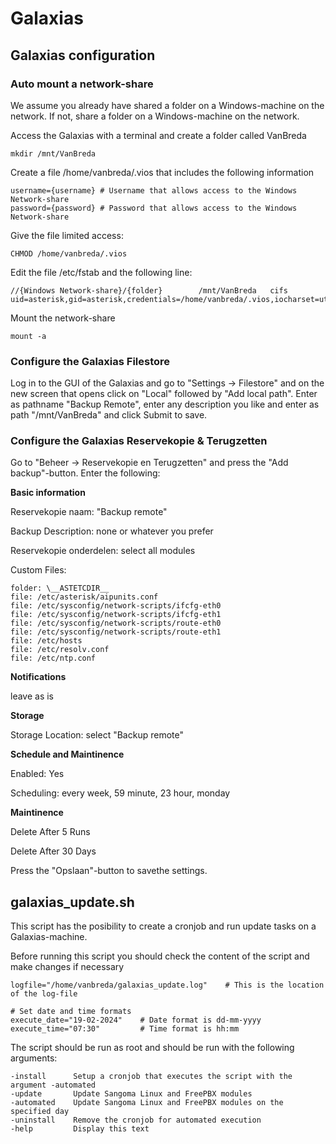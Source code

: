 # Galaxias

## Galaxias configuration

### Auto mount a network-share
We assume you already have shared a folder on a Windows-machine on the network. 
If not, share a folder on a Windows-machine on the network.

Access the Galaxias with a terminal and create a folder called VanBreda
```
mkdir /mnt/VanBreda
```

Create a file /home/vanbreda/.vios that includes the following information
```
username={username} # Username that allows access to the Windows Network-share
password={password} # Password that allows access to the Windows Network-share
```
Give the file limited access:
```
CHMOD /home/vanbreda/.vios
```

Edit the file /etc/fstab and the following line:
```
//{Windows Network-share}/{folder}        /mnt/VanBreda   cifs    uid=asterisk,gid=asterisk,credentials=/home/vanbreda/.vios,iocharset=utf8
```
Mount the network-share
```
mount -a
```
### Configure the Galaxias Filestore
Log in to the GUI of the Galaxias and go to "Settings -> Filestore" and on the new screen that opens click on "Local" followed by "Add local path".
Enter as pathname "Backup Remote", enter any description you like and enter as path "/mnt/VanBreda" and click Submit to save.


### Configure the Galaxias Reservekopie & Terugzetten
Go to "Beheer -> Reservekopie en Terugzetten" and press the "Add backup"-button.
Enter the following:

**Basic information**

Reservekopie naam: "Backup remote"

Backup Description: none or whatever you prefer

Reservekopie onderdelen: select all modules

Custom Files:
```
folder: \__ASTETCDIR__
file: /etc/asterisk/aipunits.conf
file: /etc/sysconfig/network-scripts/ifcfg-eth0
file: /etc/sysconfig/network-scripts/ifcfg-eth1
file: /etc/sysconfig/network-scripts/route-eth0
file: /etc/sysconfig/network-scripts/route-eth1
file: /etc/hosts
file: /etc/resolv.conf
file: /etc/ntp.conf
```
**Notifications**

leave as is

**Storage**

Storage Location: select "Backup remote"

**Schedule and Maintinence**

Enabled: Yes

Scheduling: every week, 59 minute, 23 hour, monday

**Maintinence**

Delete After 5 Runs

Delete After 30 Days 


Press the "Opslaan"-button to savethe settings.




## galaxias_update.sh
This script has the posibility to create a cronjob and run update tasks on a Galaxias-machine.

Before running this script you should check the content of the script and make changes if necessary
```
logfile="/home/vanbreda/galaxias_update.log"    # This is the location of the log-file

# Set date and time formats
execute_date="19-02-2024"    # Date format is dd-mm-yyyy
execute_time="07:30"         # Time format is hh:mm
```

The script should be run as root and should be run with the following arguments:
```
-install      Setup a cronjob that executes the script with the argument -automated
-update       Update Sangoma Linux and FreePBX modules
-automated    Update Sangoma Linux and FreePBX modules on the specified day
-uninstall    Remove the cronjob for automated execution
-help         Display this text
```
